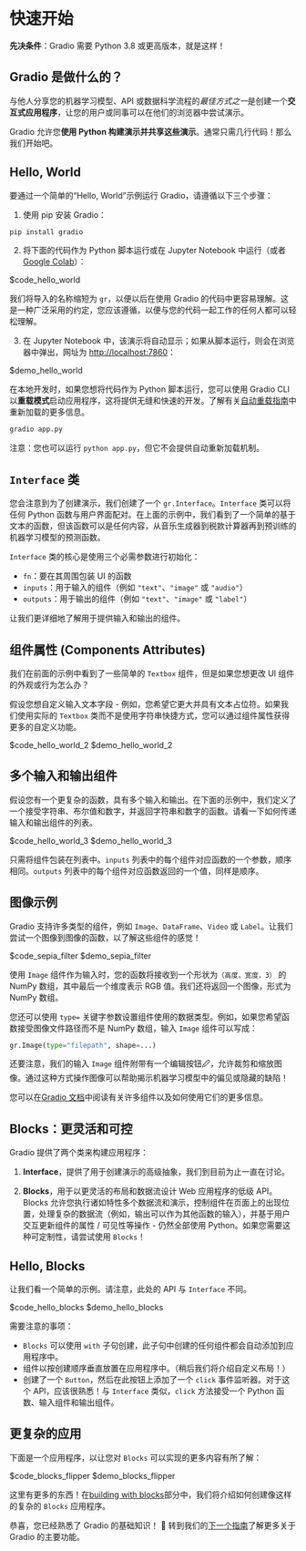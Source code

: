 # 快速开始

**先决条件**：Gradio 需要 Python 3.8 或更高版本，就是这样！

## Gradio 是做什么的？

与他人分享您的机器学习模型、API 或数据科学流程的*最佳方式之一*是创建一个**交互式应用程序**，让您的用户或同事可以在他们的浏览器中尝试演示。

Gradio 允许您**使用 Python 构建演示并共享这些演示**。通常只需几行代码！那么我们开始吧。

## Hello, World

要通过一个简单的“Hello, World”示例运行 Gradio，请遵循以下三个步骤：

1. 使用 pip 安装 Gradio：

```bash
pip install gradio
```

2. 将下面的代码作为 Python 脚本运行或在 Jupyter Notebook 中运行（或者 [Google Colab](https://colab.research.google.com/drive/18ODkJvyxHutTN0P5APWyGFO_xwNcgHDZ?usp=sharing)）：

$code_hello_world

我们将导入的名称缩短为 `gr`，以便以后在使用 Gradio 的代码中更容易理解。这是一种广泛采用的约定，您应该遵循，以便与您的代码一起工作的任何人都可以轻松理解。

3. 在 Jupyter Notebook 中，该演示将自动显示；如果从脚本运行，则会在浏览器中弹出，网址为 [http://localhost:7860](http://localhost:7860)：

$demo_hello_world

在本地开发时，如果您想将代码作为 Python 脚本运行，您可以使用 Gradio CLI 以**重载模式**启动应用程序，这将提供无缝和快速的开发。了解有关[自动重载指南](https://gradio.app/developing-faster-with-reload-mode/)中重新加载的更多信息。

```bash
gradio app.py
```

注意：您也可以运行 `python app.py`，但它不会提供自动重新加载机制。

## `Interface` 类

您会注意到为了创建演示，我们创建了一个 `gr.Interface`。`Interface` 类可以将任何 Python 函数与用户界面配对。在上面的示例中，我们看到了一个简单的基于文本的函数，但该函数可以是任何内容，从音乐生成器到税款计算器再到预训练的机器学习模型的预测函数。

`Interface` 类的核心是使用三个必需参数进行初始化：

- `fn`：要在其周围包装 UI 的函数
- `inputs`：用于输入的组件（例如 `"text"`、`"image"` 或 `"audio"`）
- `outputs`：用于输出的组件（例如 `"text"`、`"image"` 或 `"label"`）

让我们更详细地了解用于提供输入和输出的组件。

## 组件属性 (Components Attributes)

我们在前面的示例中看到了一些简单的 `Textbox` 组件，但是如果您想更改 UI 组件的外观或行为怎么办？

假设您想自定义输入文本字段 - 例如，您希望它更大并具有文本占位符。如果我们使用实际的 `Textbox` 类而不是使用字符串快捷方式，您可以通过组件属性获得更多的自定义功能。

$code_hello_world_2
$demo_hello_world_2

## 多个输入和输出组件

假设您有一个更复杂的函数，具有多个输入和输出。在下面的示例中，我们定义了一个接受字符串、布尔值和数字，并返回字符串和数字的函数。请看一下如何传递输入和输出组件的列表。

$code_hello_world_3
$demo_hello_world_3

只需将组件包装在列表中。`inputs` 列表中的每个组件对应函数的一个参数，顺序相同。`outputs` 列表中的每个组件对应函数返回的一个值，同样是顺序。

## 图像示例

Gradio 支持许多类型的组件，例如 `Image`、`DataFrame`、`Video` 或 `Label`。让我们尝试一个图像到图像的函数，以了解这些组件的感觉！

$code_sepia_filter
$demo_sepia_filter

使用 `Image` 组件作为输入时，您的函数将接收到一个形状为`（高度，宽度，3）` 的 NumPy 数组，其中最后一个维度表示 RGB 值。我们还将返回一个图像，形式为 NumPy 数组。

您还可以使用 `type=` 关键字参数设置组件使用的数据类型。例如，如果您希望函数接受图像文件路径而不是 NumPy 数组，输入 `Image` 组件可以写成：

```python
gr.Image(type="filepath", shape=...)
```

还要注意，我们的输入 `Image` 组件附带有一个编辑按钮🖉，允许裁剪和缩放图像。通过这种方式操作图像可以帮助揭示机器学习模型中的偏见或隐藏的缺陷！

您可以在[Gradio 文档](https://gradio.app/docs)中阅读有关许多组件以及如何使用它们的更多信息。

## Blocks：更灵活和可控

Gradio 提供了两个类来构建应用程序：

1. **Interface**，提供了用于创建演示的高级抽象，我们到目前为止一直在讨论。

2. **Blocks**，用于以更灵活的布局和数据流设计 Web 应用程序的低级 API。Blocks 允许您执行诸如特性多个数据流和演示，控制组件在页面上的出现位置，处理复杂的数据流（例如，输出可以作为其他函数的输入），并基于用户交互更新组件的属性 / 可见性等操作 - 仍然全部使用 Python。如果您需要这种可定制性，请尝试使用 `Blocks`！

## Hello, Blocks

让我们看一个简单的示例。请注意，此处的 API 与 `Interface` 不同。

$code_hello_blocks
$demo_hello_blocks

需要注意的事项：

- `Blocks` 可以使用 `with` 子句创建，此子句中创建的任何组件都会自动添加到应用程序中。
- 组件以按创建顺序垂直放置在应用程序中。（稍后我们将介绍自定义布局！）
- 创建了一个 `Button`，然后在此按钮上添加了一个 `click` 事件监听器。对于这个 API，应该很熟悉！与 `Interface` 类似，`click` 方法接受一个 Python 函数、输入组件和输出组件。

## 更复杂的应用

下面是一个应用程序，以让您对 `Blocks` 可以实现的更多内容有所了解：

$code_blocks_flipper
$demo_blocks_flipper

这里有更多的东西！在[building with blocks](https://gradio.app/building_with_blocks)部分中，我们将介绍如何创建像这样的复杂的 `Blocks` 应用程序。

恭喜，您已经熟悉了 Gradio 的基础知识！ 🥳 转到我们的[下一个指南](https://gradio.app/key_features)了解更多关于 Gradio 的主要功能。